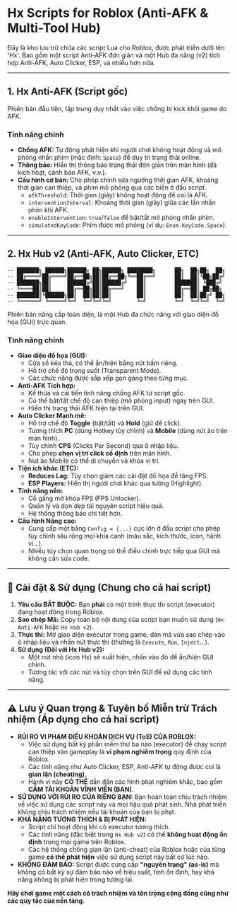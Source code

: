 # Hx Scripts for Roblox (Anti-AFK & Multi-Tool Hub)

Đây là kho lưu trữ chứa các script Lua cho Roblox, được phát triển dưới tên 'Hx'. Bao gồm một script Anti-AFK đơn giản và một Hub đa năng (v2) tích hợp Anti-AFK, Auto Clicker, ESP, và nhiều hơn nữa.

---

## 1. Hx Anti-AFK (Script gốc)

Phiên bản đầu tiên, tập trung duy nhất vào việc chống bị kick khỏi game do AFK.

### Tính năng chính
* **Chống AFK:** Tự động phát hiện khi người chơi không hoạt động và mô phỏng nhấn phím (mặc định: `Space`) để duy trì trạng thái online.
* **Thông báo:** Hiển thị thông báo trạng thái đơn giản trên màn hình (đã kích hoạt, cảnh báo AFK, v.v.).
* **Cấu hình cơ bản:** Cho phép chỉnh sửa ngưỡng thời gian AFK, khoảng thời gian can thiệp, và phím mô phỏng qua các biến ở đầu script.
    * `afkThreshold`: Thời gian (giây) không hoạt động để coi là AFK.
    * `interventionInterval`: Khoảng thời gian (giây) giữa các lần nhấn phím khi AFK.
    * `enableIntervention`: `true`/`false` để bật/tắt mô phỏng nhấn phím.
    * `simulatedKeyCode`: Phím được mô phỏng (ví dụ: `Enum.KeyCode.Space`).

---

## 2. Hx Hub v2 (Anti-AFK, Auto Clicker, ETC)

```
-- ███████╗ ██████╗██████╗ ██╗██████╗ ████████╗      ██╗  ██╗██╗  ██╗
-- ██╔════╝██╔════╝██╔══██╗██║██╔══██╗╚══██╔══╝      ██║  ██║╚██╗██╔╝
-- ███████╗██║     ██████╔╝██║██████╔╝   ██║         ███████║ ╚███╔╝
-- ╚════██║██║     ██╔══██╗██║██╔═══╝    ██║         ██╔══██║ ██╔██╗
-- ███████║╚██████╗██║  ██║██║██║        ██║         ██║  ██║██╔╝ ██╗
-- ╚══════╝ ╚═════╝╚═╝  ╚═╝╚═╝╚═╝        ╚═╝         ╚═╝  ╚═╝╚═╝  ╚═╝
```
Phiên bản nâng cấp toàn diện, là một Hub đa chức năng với giao diện đồ họa (GUI) trực quan.
### Tính năng chính

* **Giao diện đồ họa (GUI):**
    * Cửa sổ kéo thả, có thể ẩn/hiện bằng nút bấm riêng.
    * Hỗ trợ chế độ trong suốt (Transparent Mode).
    * Các chức năng được sắp xếp gọn gàng theo từng mục.
* **Anti-AFK Tích hợp:**
    * Kế thừa và cải tiến tính năng chống AFK từ script gốc.
    * Có thể bật/tắt chế độ can thiệp (mô phỏng input) ngay trên GUI.
    * Hiển thị trạng thái AFK hiện tại trên GUI.
* **Auto Clicker Mạnh mẽ:**
    * Hỗ trợ chế độ **Toggle** (bật/tắt) và **Hold** (giữ để click).
    * Tương thích **PC** (dùng Hotkey tùy chỉnh) và **Mobile** (dùng nút ảo trên màn hình).
    * Tùy chỉnh **CPS** (Clicks Per Second) qua ô nhập liệu.
    * Cho phép **chọn vị trí click cố định** trên màn hình.
    * Nút ảo Mobile có thể di chuyển và khóa vị trí.
* **Tiện ích khác (ETC):**
    * **Reduces Lag:** Tùy chọn giảm các cài đặt đồ họa để tăng FPS.
    * **ESP Players:** Hiển thị người chơi khác qua tường (Highlight).
* **Tính năng nền:**
    * Cố gắng mở khóa FPS (FPS Unlocker).
    * Quản lý và dọn dẹp tài nguyên script hiệu quả.
    * Hệ thống thông báo chi tiết hơn.
* **Cấu hình Nâng cao:**
    * Cung cấp một bảng `Config = {...}` cực lớn ở đầu script cho phép tùy chỉnh sâu rộng mọi khía cạnh (màu sắc, kích thước, icon, hành vi...).
    * Nhiều tùy chọn quan trọng có thể điều chỉnh trực tiếp qua GUI mà không cần sửa code.

---

## 🚀 Cài đặt & Sử dụng (Chung cho cả hai script)

1.  **Yêu cầu BẮT BUỘC:** Bạn **phải** có một trình thực thi script (executor) đang hoạt động trong Roblox.
2.  **Sao chép Mã:** Copy toàn bộ nội dung của script bạn muốn sử dụng (`Hx Anti-AFK` hoặc `Hx Hub v2`).
3.  **Thực thi:** Mở giao diện executor trong game, dán mã vừa sao chép vào ô nhập liệu và nhấn nút thực thi (thường là `Execute`, `Run`, `Inject`...).
4.  **Sử dụng (Đối với Hx Hub v2):**
    * Một nút nhỏ (icon Hx) sẽ xuất hiện, nhấn vào đó để ẩn/hiện GUI chính.
    * Tương tác với các nút và tùy chọn trên GUI để sử dụng các tính năng.

---

## ⚠️ Lưu ý Quan trọng & Tuyên bố Miễn trừ Trách nhiệm (Áp dụng cho cả hai script)

* **RỦI RO VI PHẠM ĐIỀU KHOẢN DỊCH VỤ (ToS) CỦA ROBLOX:**
    * Việc sử dụng bất kỳ phần mềm thứ ba nào (executor) để chạy script can thiệp vào gameplay là **vi phạm nghiêm trọng** quy định của Roblox.
    * Các tính năng như Auto Clicker, ESP, Anti-AFK tự động được coi là **gian lận (cheating)**.
    * Hành vi này **CÓ THỂ** dẫn đến các hình phạt nghiêm khắc, bao gồm **CẤM TÀI KHOẢN VĨNH VIỄN (BAN)**.
* **SỬ DỤNG VỚI RỦI RO CỦA RIÊNG BẠN:** Bạn hoàn toàn chịu trách nhiệm về việc sử dụng các script này và mọi hậu quả phát sinh. Nhà phát triển không chịu trách nhiệm nếu tài khoản của bạn bị phạt.
* **KHẢ NĂNG TƯƠNG THÍCH & BỊ PHÁT HIỆN:**
    * Script chỉ hoạt động khi có executor tương thích.
    * Các tính năng (đặc biệt trong `Hx Hub v2`) có thể **không hoạt động ổn định** trong mọi game trên Roblox.
    * Các hệ thống chống gian lận (anti-cheat) của Roblox hoặc của từng game **có thể phát hiện** việc sử dụng script này bất cứ lúc nào.
* **KHÔNG ĐẢM BẢO:** Script được cung cấp **"nguyên trạng" (as-is)** mà không có bất kỳ sự đảm bảo nào về hiệu suất, tính ổn định, hay khả năng không bị phát hiện trong tương lai.

**Hãy chơi game một cách có trách nhiệm và tôn trọng cộng đồng cũng như các quy tắc của nền tảng.**
